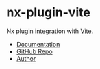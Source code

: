 # nx-plugin-vite

Nx plugin integration with [Vite](https://vitejs.dev/).

- [Documentation](https://nx-plugins.netlify.app/vite/)
- [GitHub Repo](https://github.com/LinbuduLab/nx-plugins)
- [Author](https://github.com/linbudu599)
